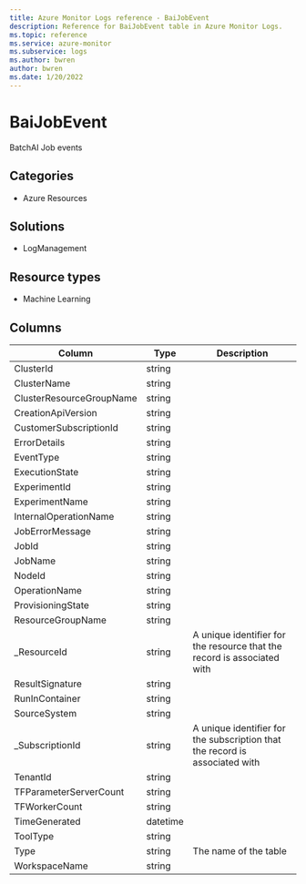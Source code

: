 ```yaml
---
title: Azure Monitor Logs reference - BaiJobEvent
description: Reference for BaiJobEvent table in Azure Monitor Logs.
ms.topic: reference
ms.service: azure-monitor
ms.subservice: logs
ms.author: bwren
author: bwren
ms.date: 1/20/2022
---
```


# BaiJobEvent

 BatchAI Job events

## Categories

- Azure Resources
## Solutions

- LogManagement
## Resource types

- Machine Learning




## Columns

| Column | Type | Description |
| --- | --- | --- |
| ClusterId | string |  |
| ClusterName | string |  |
| ClusterResourceGroupName | string |  |
| CreationApiVersion | string |  |
| CustomerSubscriptionId | string |  |
| ErrorDetails | string |  |
| EventType | string |  |
| ExecutionState | string |  |
| ExperimentId | string |  |
| ExperimentName | string |  |
| InternalOperationName | string |  |
| JobErrorMessage | string |  |
| JobId | string |  |
| JobName | string |  |
| NodeId | string |  |
| OperationName | string |  |
| ProvisioningState | string |  |
| ResourceGroupName | string |  |
| _ResourceId | string | A unique identifier for the resource that the record is associated with |
| ResultSignature | string |  |
| RunInContainer | string |  |
| SourceSystem | string |  |
| _SubscriptionId | string | A unique identifier for the subscription that the record is associated with |
| TenantId | string |  |
| TFParameterServerCount | string |  |
| TFWorkerCount | string |  |
| TimeGenerated | datetime |  |
| ToolType | string |  |
| Type | string | The name of the table |
| WorkspaceName | string |  |
